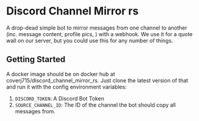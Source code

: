 # Discord Channel Mirror rs

A drop-dead simple bot to mirror messages from one channel to another (inc. message content, profile pics, ) with a webhook. We use it for a quote wall on our server, but you could use this for any number of things.

## Getting Started

A docker image should be on docker hub at coverj715/discord_channel_mirror_rs. Just clone the latest version of that and run it with the config environment variables:

1. `DISCORD_TOKEN`: A Discord Bot Token
2. `SOURCE_CHANNEL_ID`: The ID of the channel the bot should copy all messages from. 
